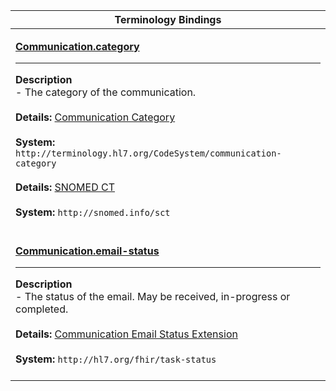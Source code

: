 |Terminology Bindings|
|---|
|<p>**[Communication.category](https://hl7.org/fhir/r4/communication-definitions.html#Communication.category)**<hr>**Description**<br>- The category of the communication.<br><br>**Details:** [Communication Category](https://hl7.org/fhir/R4/valueset-communication-category.html)<br><br>**System:** `http://terminology.hl7.org/CodeSystem/communication-category`<br><br>**Details:** [SNOMED CT](https://hl7.org/fhir/r4/snomedct.html)<br><br>**System:** `http://snomed.info/sct`<br><br>|
|<p>**[Communication.email-status](https://fhir-ehr.cerner.com/r4/StructureDefinition/email-status?_format=json)**<hr>**Description**<br>- The status of the email. May be received, in-progress or completed.<br><br>**Details:** [Communication Email Status Extension](https://www.hl7.org/fhir/r4/valueset-task-status.html)<br><br>**System:** `http://hl7.org/fhir/task-status`<br><br>|
